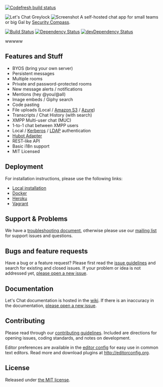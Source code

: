 [![Codefresh build status]( https://g-staging.codefresh.io/api/badges/build?branch=master&repoName=demochat&repoOwner=containers101&pipelineName=demochat&accountName=verchol )]( https://g-staging.codefresh.io/repositories/containers101/demochat/builds?filter=trigger:build )

![Let's Chat Greylock](http://i.imgur.com/0a3l5VF.png)
![Screenshot](http://i.imgur.com/C4uMD67.png)
A self-hosted chat app for small teams or big Gal by [Security Compass][seccom].

[![Build Status](https://travis-ci.org/sdelements/lets-chat.svg?branch=master)](https://travis-ci.org/sdelements/lets-chat)
[![Dependency Status](https://david-dm.org/sdelements/lets-chat.svg)](https://david-dm.org/sdelements/lets-chat)
[![devDependency Status](https://david-dm.org/sdelements/lets-chat/dev-status.svg)](https://david-dm.org/sdelements/lets-chat#info=devDependencies)

wwwww

## Features and Stuff

* BYOS (bring your own server)
* Persistent messages
* Multiple rooms
* Private and password-protected rooms
* New message alerts / notifications
* Mentions (hey @you/@all)
* Image embeds / Giphy search
* Code pasting
* File uploads (Local / [Amazon S3][s3] / [Azure][azure])
* Transcripts / Chat History (with search)
* XMPP Multi-user chat (MUC)
* 1-to-1 chat between XMPP users
* Local / [Kerberos][kerberos] / [LDAP][ldap] authentication
* [Hubot Adapter][hubot]
* REST-like API
* Basic i18n support
* MIT Licensed


## Deployment 

For installation instructions, please use the following links:

* [Local installation][install-local]
* [Docker][install-docker]
* [Heroku][install-heroku]
* [Vagrant][install-vagrant]

## Support & Problems

We have a [troubleshooting document][troubleshooting], otherwise please use our
[mailing list][mailing-list] for support issues and questions.


## Bugs and feature requests

Have a bug or a feature request? Please first read the [issue
guidelines][contributing] and search for existing and closed issues. If your
problem or idea is not addressed yet, [please open a new issue][new-issue].


## Documentation

Let's Chat documentation is hosted in the [wiki]. If there is an inaccuracy in
the documentation, [please open a new issue][new-issue].


## Contributing

Please read through our [contributing guidelines][contributing]. Included are
directions for opening issues, coding standards, and notes on development.

Editor preferences are available in the [editor config][editorconfig] for easy
use in common text editors. Read more and download plugins at
<http://editorconfig.org>.


## License

Released under [the MIT license][license].


[wiki]: https://github.com/sdelements/lets-chat/wiki
[troubleshooting]: https://github.com/sdelements/lets-chat/blob/master/TROUBLESHOOTING.md
[mailing-list]: https://groups.google.com/forum/#!forum/lets-chat-app
[tracker]: https://github.com/sdelements/lets-chat/issues
[contributing]: https://github.com/sdelements/lets-chat/blob/master/CONTRIBUTING.md
[new-issue]: https://github.com/sdelements/lets-chat/issues/new
[editorconfig]: https://github.com/sdelements/lets-chat/blob/master/.editorconfig
[license]: https://github.com/sdelements/lets-chat/blob/master/LICENSE
[ldap]: https://github.com/sdelements/lets-chat-ldap
[kerberos]: https://github.com/sdelements/lets-chat-kerberos
[s3]: https://github.com/sdelements/lets-chat-s3
[seccom]: http://securitycompass.com/
[hubot]: https://github.com/sdelements/hubot-lets-chat
[azure]: https://github.com/maximilian-krauss/lets-chat-azure
[install-local]: https://github.com/sdelements/lets-chat/wiki/Installation
[install-docker]: https://registry.hub.docker.com/u/sdelements/lets-chat/
[install-heroku]: https://github.com/sdelements/lets-chat/wiki/Heroku
[install-vagrant]: https://github.com/sdelements/lets-chat/wiki/Vagrant
